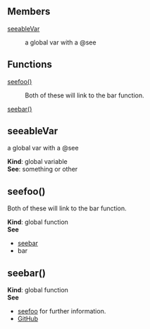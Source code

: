## Members

<dl>
<dt><a href="#seeableVar">seeableVar</a></dt>
<dd><p>a global var with a @see</p>
</dd>
</dl>

## Functions

<dl>
<dt><a href="#seefoo">seefoo()</a></dt>
<dd><p>Both of these will link to the bar function.</p>
</dd>
<dt><a href="#seebar">seebar()</a></dt>
<dd></dd>
</dl>

<a name="seeableVar"></a>
## seeableVar
a global var with a @see

**Kind**: global variable  
**See**: something or other  
<a name="seefoo"></a>
## seefoo()
Both of these will link to the bar function.

**Kind**: global function  
**See**

- [seebar](#seebar)
- bar

<a name="seebar"></a>
## seebar()
**Kind**: global function  
**See**

- [seefoo](#seefoo) for further information.
- [GitHub](http://github.com)

